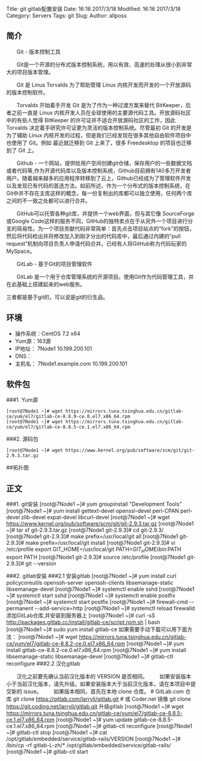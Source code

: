 Title: git gitlab配置安装
Date: 16:16 2017/3/18
Modified: 16:16 2017/3/18
Category: Servers
Tags: git
Slug: 
Author: allposs

## 简介
&#160; &#160; &#160; &#160;Git - 版本控制工具

&#160; &#160; &#160; &#160;Git是一个开源的分布式版本控制系统，用以有效、高速的处理从很小到非常大的项目版本管理。

&#160; &#160; &#160; &#160;Git 是 Linus Torvalds 为了帮助管理 Linux 内核开发而开发的一个开放源码的版本控制软件。

&#160; &#160; &#160; &#160;Torvalds 开始着手开发 Git 是为了作为一种过渡方案来替代 BitKeeper，后者之前一直是 Linux 内核开发人员在全球使用的主要源代码工具。开放源码社区中的有些人觉得 BitKeeper 的许可证并不适合开放源码社区的工作，因此 Torvalds 决定着手研究许可证更为灵活的版本控制系统。尽管最初 Git 的开发是为了辅助 Linux 内核开发的过程，但是我们已经发现在很多其他自由软件项目中也使用了 Git。例如 最近就迁移到 Git 上来了，很多 Freedesktop 的项目也迁移到了 Git 上。

&#160; &#160; &#160; &#160;Github - 一个网站，提供给用户空间创建git仓储，保存用户的一些数据文档或者代码等,作为开源代码库以及版本控制系统，Github目前拥有140多万开发者用户。随着越来越多的应用程序转移到了云上，Github已经成为了管理软件开发以及发现已有代码的首选方法。如前所述，作为一个分布式的版本控制系统，在Git中并不存在主库这样的概念，每一份复制出的库都可以独立使用，任何两个库之间的不一致之处都可以进行合并。

&#160; &#160; &#160; &#160;GitHub可以托管各种git库，并提供一个web界面，但与其它像 SourceForge或Google Code这样的服务不同，GitHub的独特卖点在于从另外一个项目进行分支的简易性。为一个项目贡献代码非常简单：首先点击项目站点的“fork”的按钮，然后将代码检出并将修改加入到刚才分出的代码库中，最后通过内建的“pull request”机制向项目负责人申请代码合并。已经有人将GitHub称为代码玩家的MySpace。

&#160; &#160; &#160; &#160;GitLab - 基于Git的项目管理软件

&#160; &#160; &#160; &#160;GitLab 是一个用于仓库管理系统的开源项目。使用Git作为代码管理工具，并在此基础上搭建起来的web服务。

三者都是基于git的，可以说是git的衍生品。
## 环境
+ 操作系统：CentOS 7.2 x64
+ Yum源：163源
+ IP地址：
			7Node1 10.199.200.101
+ DNS：
+ 主机名：
			7Node1.example.com 10.199.200.101

## 软件包

###1. Yum源
	
	[root@7Node1 ~]# wget https://mirrors.tuna.tsinghua.edu.cn/gitlab-ce/yum/el7/gitlab-ce-8.8.9-ce.0.el7.x86_64.rpm
	[root@7Node1 ~]# wget https://mirrors.tuna.tsinghua.edu.cn/gitlab-ce/yum/el7/gitlab-ce-8.8.5-ce.1.el7.x86_64.rpm

###2. 源码包
	
	[root@7Node1 ~]# wget https://www.kernel.org/pub/software/scm/git/git-2.9.3.tar.gz
	
	
##拓扑图



## 正文

###1. git安装
	[root@7Node1 ~]# yum  groupinstall "Development Tools"
	[root@7Node1 ~]# yum install gettext-devel openssl-devel perl-CPAN perl-devel zlib-devel expat-devel  libcurl-devel
	[root@7Node1 ~]# wget https://www.kernel.org/pub/software/scm/git/git-2.9.3.tar.gz
	[root@7Node1 ~]# tar xf git-2.9.3.tar.gz
	[root@7Node1 git-2.9.3]# cd git-2.9.3/
	[root@7Node1 git-2.9.3]# make prefix=/usr/local/git all
	[root@7Node1 git-2.9.3]# make prefix=/usr/local/git install
	[root@7Node1 git-2.9.3]# vi /etc/profile
		export GIT_HOME=/usr/local/git
		PATH=$GIT_HOME/bin:$PATH
		export PATH
	[root@7Node1 git-2.9.3]# source /etc/profile
	[root@7Node1 git-2.9.3]# git --version

###2. gitlab安装
###2.1 安装gitlab
	[root@7Node1 ~]# yum install curl policycoreutils openssh-server openssh-clients libsemanage-static libsemanage-devel
	[root@7Node1 ~]# systemctl enable sshd
	[root@7Node1 ~]# systemctl start sshd
	[root@7Node1 ~]# systemctl enable postfix
	[root@7Node1 ~]# systemctl start postfix
	[root@7Node1 ~]# firewall-cmd --permanent --add-service=http
	[root@7Node1 ~]# systemctl reload firewalld
	添加GitLab仓库,并安装到服务器上
	[root@7Node1 ~]# curl -sS http://packages.gitlab.cc/install/gitlab-ce/script.rpm.sh | bash
	[root@7Node1 ~]# sudo yum install gitlab-ce
	如果需要手动下载可以用下面方法：
	[root@7Node1 ~]# wget https://mirrors.tuna.tsinghua.edu.cn/gitlab-ce/yum/el7/gitlab-ce-8.8.2-ce.0.el7.x86_64.rpm
	[root@7Node1 ~]# yum install gitlab-ce-8.8.2-ce.0.el7.x86_64.rpm
	[root@7Node1 ~]# yum install libsemanage-static libsemanage-devel
	[root@7Node1 ~]# gitlab-ctl reconfigure
###2.2 汉化gitlab

&#160; &#160; &#160; &#160;汉化之前要先确认当前汉化版本的 VERSION 是否相同。
&#160; &#160; &#160; &#160;如果安装版本小于当前汉化版本，请先升级。如果安装版本大于当前汉化版本，请在本项目中提交新的 issue。
&#160; &#160; &#160; &#160;如果版本相同，首先在本地 clone 仓库。
	# GitLab.com 仓库
	git clone https://gitlab.com/larryli/gitlab.git
	# 或 Coder.net 镜像
	git clone https://git.coding.net/larryli/gitlab.git
	升级gitlab
	[root@7Node1 ~]# wget https://mirrors.tuna.tsinghua.edu.cn/gitlab-ce/yum/el7/gitlab-ce-8.8.5-ce.1.el7.x86_64.rpm
	[root@7Node1 ~]#  yum update gitlab-ce-8.8.5-ce.1.el7.x86_64.rpm 
	[root@7Node1 ~]# gitlab-ctl reconfigure
	[root@7Node1 ~]# gitlab-ctl stop
	[root@7Node1 ~]# cat /opt/gitlab/embedded/service/gitlab-rails/VERSION
	[root@7Node1 ~]# /bin/cp -rf gitlab-L-zh/* /opt/gitlab/embedded/service/gitlab-rails/
	[root@7Node1 ~]# gitlab-ctl start

